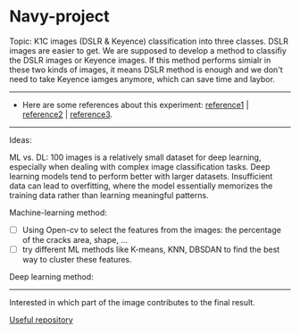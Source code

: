 # Navy-project
Topic: K1C images (DSLR & Keyence) classification into three classes. DSLR images are easier to get. We are supposed to develop a method to classifiy the DSLR images or Keyence images. If this method performs simialr in these two kinds of images, it means DSLR method is enough and we don't need to take Keyence iamges anymore, which can save time and laybor.

---

- Here are some references about this experiment: [reference1](https://www.wmtr.com/en.jic.html) | [reference2](https://www.testresources.net/applications/test-types/fracture-test/j-integral-fracture-toughness-test-equipment-j1c/) | [reference3](https://trace.tennessee.edu/cgi/viewcontent.cgi?article=3754&context=utk_gradthes).

---

Ideas: 

ML vs. DL: 100 images is a relatively small dataset for deep learning, especially when dealing with complex image classification tasks. Deep learning models tend to perform better with larger datasets. Insufficient data can lead to overfitting, where the model essentially memorizes the training data rather than learning meaningful patterns.

Machine-learning method: 
- [ ] Using Open-cv to select the features from the images: the percentage of the cracks area, shape, ...
- [ ] try different ML methods like K-means, KNN, DBSDAN to find the best way to cluster these features.

Deep learning method: 


---

Interested in which part of the image contributes to the final result.

[Useful repository](https://github.com/jacobgil/pytorch-grad-cam)



